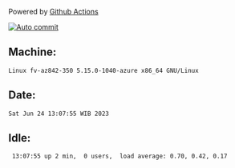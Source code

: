 Powered by [Github Actions](https://github.com/features/actions)

[![Auto commit](https://github.com/hiage/workstation/workflows/Auto%20commit/badge.svg)](https://github.com/hiage/workstation/actions?query=workflow%3A%22Auto+commit%22)

## Machine:
```
Linux fv-az842-350 5.15.0-1040-azure x86_64 GNU/Linux
```
## Date:
```
Sat Jun 24 13:07:55 WIB 2023
```
## Idle:
```
 13:07:55 up 2 min,  0 users,  load average: 0.70, 0.42, 0.17
```
